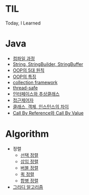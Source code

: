 # TIL
Today, I Learned

# Java
- [컴파일 과정](https://github.com/EunsilSon/TIL/blob/main/Java/compile%20process.md)
- [String, StringBuilder, StringBuffer](https://github.com/EunsilSon/TIL/blob/main/Java/String%2C%20StringBuilder%2C%20StringBuffer.md)
- [OOP의 5대 원칙](https://github.com/EunsilSon/TIL/blob/main/Java/OOP%EC%9D%98%205%EB%8C%80%20%EC%9B%90%EC%B9%99.md)
- [OOP의 특징](https://github.com/EunsilSon/TIL/blob/main/Java/OOP%EC%9D%98%20%ED%8A%B9%EC%A7%95.md)
- [collection framework](https://github.com/EunsilSon/TIL/blob/main/Java/collection%20framework.md)
- [thread-safe](https://github.com/EunsilSon/TIL/blob/main/Java/thread-safe.md)
- [인터페이스와 추상클래스](https://github.com/EunsilSon/TIL/blob/main/Java/%EC%9D%B8%ED%84%B0%ED%8E%98%EC%9D%B4%EC%8A%A4%EC%99%80%20%EC%B6%94%EC%83%81%ED%81%B4%EB%9E%98%EC%8A%A4.md)
- [접근제어자](https://github.com/EunsilSon/TIL/blob/main/Java/%EC%A0%91%EA%B7%BC%EC%A0%9C%EC%96%B4%EC%9E%90.md)
- [클래스, 객체, 인스턴스의 차이](https://github.com/EunsilSon/TIL/blob/main/Java/%ED%81%B4%EB%9E%98%EC%8A%A4%2C%20%EA%B0%9D%EC%B2%B4%2C%20%EC%9D%B8%EC%8A%A4%ED%84%B4%EC%8A%A4%EC%9D%98%20%EC%B0%A8%EC%9D%B4.md)
- [Call By Reference와 Call By Value](https://github.com/EunsilSon/TIL/blob/main/Java/Call%20By%20Reference%EC%99%80%20Call%20By%20Value.md)

# Algorithm
- 정렬
  - [선택 정렬](https://github.com/EunsilSon/TIL/blob/main/Algorithm/sort/selection.md)
  - [삽입 정렬](https://github.com/EunsilSon/TIL/blob/main/Algorithm/sort/insertion.md)
  - [버블 정렬](https://github.com/EunsilSon/TIL/blob/main/Algorithm/sort/bubble.md)
  - [퀵 정렬](https://github.com/EunsilSon/TIL/blob/main/Algorithm/sort/quick.md)
  - [합병 정렬](https://github.com/EunsilSon/TIL/blob/main/Algorithm/sort/merge.md)
- [그리디 알고리즘](https://github.com/EunsilSon/TIL/blob/main/Algorithm/greedy.md)
